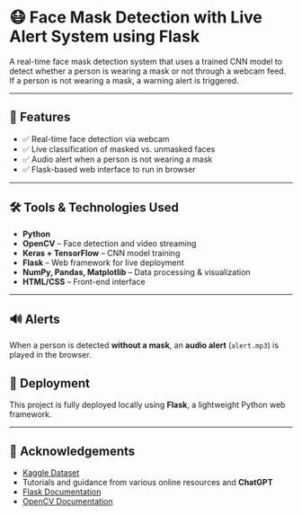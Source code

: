 # 😷 Face Mask Detection with Live Alert System using Flask

A real-time face mask detection system that uses a trained CNN model to detect whether a person is wearing a mask or not through a webcam feed. If a person is not wearing a mask, a warning alert is triggered.

---

## 🚀 Features

- ✅ Real-time face detection via webcam
- ✅ Live classification of masked vs. unmasked faces
- ✅ Audio alert when a person is not wearing a mask
- ✅ Flask-based web interface to run in browser

---

## 🛠️ Tools & Technologies Used

- **Python**
- **OpenCV** – Face detection and video streaming
- **Keras + TensorFlow** – CNN model training
- **Flask** – Web framework for live deployment
- **NumPy, Pandas, Matplotlib** – Data processing & visualization
- **HTML/CSS** – Front-end interface

---

## 🔊 Alerts
When a person is detected **without a mask**, an **audio alert** (`alert.mp3`) is played in the browser.


## 🚀 Deployment

This project is fully deployed locally using **Flask**, a lightweight Python web framework.

---

## 🙌 Acknowledgements
- [Kaggle Dataset](https://www.kaggle.com/)
- Tutorials and guidance from various online resources and **ChatGPT**
- [Flask Documentation](https://flask.palletsprojects.com/)
- [OpenCV Documentation](https://docs.opencv.org/)


